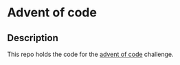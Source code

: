 # Advent of code

## Description

This repo holds the code for the [advent of code](https://adventofcode.com/) challenge.
